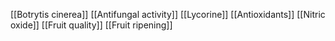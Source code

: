 [[Botrytis cinerea]]
[[Antifungal activity]]
[[Lycorine]]
[[Antioxidants]]
[[Nitric oxide]]
[[Fruit quality]]
[[Fruit ripening]]
